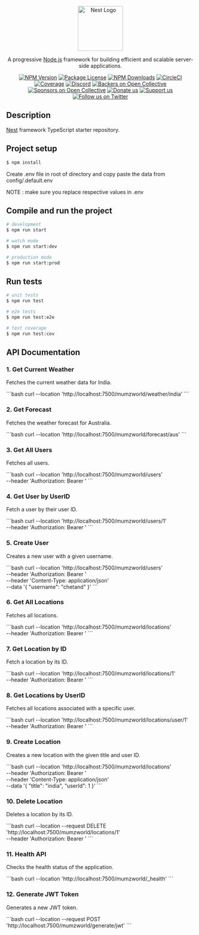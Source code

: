 <p align="center">
  <a href="http://nestjs.com/" target="blank"><img src="https://nestjs.com/img/logo-small.svg" width="120" alt="Nest Logo" /></a>
</p>

[circleci-image]: https://img.shields.io/circleci/build/github/nestjs/nest/master?token=abc123def456
[circleci-url]: https://circleci.com/gh/nestjs/nest

  <p align="center">A progressive <a href="http://nodejs.org" target="_blank">Node.js</a> framework for building efficient and scalable server-side applications.</p>
    <p align="center">
<a href="https://www.npmjs.com/~nestjscore" target="_blank"><img src="https://img.shields.io/npm/v/@nestjs/core.svg" alt="NPM Version" /></a>
<a href="https://www.npmjs.com/~nestjscore" target="_blank"><img src="https://img.shields.io/npm/l/@nestjs/core.svg" alt="Package License" /></a>
<a href="https://www.npmjs.com/~nestjscore" target="_blank"><img src="https://img.shields.io/npm/dm/@nestjs/common.svg" alt="NPM Downloads" /></a>
<a href="https://circleci.com/gh/nestjs/nest" target="_blank"><img src="https://img.shields.io/circleci/build/github/nestjs/nest/master" alt="CircleCI" /></a>
<a href="https://coveralls.io/github/nestjs/nest?branch=master" target="_blank"><img src="https://coveralls.io/repos/github/nestjs/nest/badge.svg?branch=master#9" alt="Coverage" /></a>
<a href="https://discord.gg/G7Qnnhy" target="_blank"><img src="https://img.shields.io/badge/discord-online-brightgreen.svg" alt="Discord"/></a>
<a href="https://opencollective.com/nest#backer" target="_blank"><img src="https://opencollective.com/nest/backers/badge.svg" alt="Backers on Open Collective" /></a>
<a href="https://opencollective.com/nest#sponsor" target="_blank"><img src="https://opencollective.com/nest/sponsors/badge.svg" alt="Sponsors on Open Collective" /></a>
  <a href="https://paypal.me/kamilmysliwiec" target="_blank"><img src="https://img.shields.io/badge/Donate-PayPal-ff3f59.svg" alt="Donate us"/></a>
    <a href="https://opencollective.com/nest#sponsor"  target="_blank"><img src="https://img.shields.io/badge/Support%20us-Open%20Collective-41B883.svg" alt="Support us"></a>
  <a href="https://twitter.com/nestframework" target="_blank"><img src="https://img.shields.io/twitter/follow/nestframework.svg?style=social&label=Follow" alt="Follow us on Twitter"></a>
</p>
  <!--[![Backers on Open Collective](https://opencollective.com/nest/backers/badge.svg)](https://opencollective.com/nest#backer)
  [![Sponsors on Open Collective](https://opencollective.com/nest/sponsors/badge.svg)](https://opencollective.com/nest#sponsor)-->

## Description

[Nest](https://github.com/nestjs/nest) framework TypeScript starter repository.

## Project setup

```bash
$ npm install
```

Create .env file in root of directory and copy paste the data from config/.default.env

NOTE : make sure you replace respective values in .env

## Compile and run the project

```bash
# development
$ npm run start

# watch mode
$ npm run start:dev

# production mode
$ npm run start:prod
```

## Run tests

```bash
# unit tests
$ npm run test

# e2e tests
$ npm run test:e2e

# test coverage
$ npm run test:cov
```

## API Documentation

### 1. Get Current Weather

Fetches the current weather data for India.

\`\`\`bash
curl --location 'http://localhost:7500/mumzworld/weather/india'
\```

### 2. Get Forecast

Fetches the weather forecast for Australia.

\`\`\`bash
curl --location 'http://localhost:7500/mumzworld/forecast/aus'
\```

### 3. Get All Users

Fetches all users.

\`\`\`bash
curl --location 'http://localhost:7500/mumzworld/users' \
--header 'Authorization: Bearer <your-jwt-token>'
\```

### 4. Get User by UserID

Fetch a user by their user ID.

\`\`\`bash
curl --location 'http://localhost:7500/mumzworld/users/1' \
--header 'Authorization: Bearer <your-jwt-token>'
\```

### 5. Create User

Creates a new user with a given username.

\`\`\`bash
curl --location 'http://localhost:7500/mumzworld/users' \
--header 'Authorization: Bearer <your-jwt-token>' \
--header 'Content-Type: application/json' \
--data '{
\"username\": \"chetand\"
}'
\```

### 6. Get All Locations

Fetches all locations.

\`\`\`bash
curl --location 'http://localhost:7500/mumzworld/locations' \
--header 'Authorization: Bearer <your-jwt-token>'
\```

### 7. Get Location by ID

Fetch a location by its ID.

\`\`\`bash
curl --location 'http://localhost:7500/mumzworld/locations/1' \
--header 'Authorization: Bearer <your-jwt-token>'
\```

### 8. Get Locations by UserID

Fetches all locations associated with a specific user.

\`\`\`bash
curl --location 'http://localhost:7500/mumzworld/locations/user/1' \
--header 'Authorization: Bearer <your-jwt-token>'
\```

### 9. Create Location

Creates a new location with the given title and user ID.

\`\`\`bash
curl --location 'http://localhost:7500/mumzworld/locations' \
--header 'Authorization: Bearer <your-jwt-token>' \
--header 'Content-Type: application/json' \
--data '{
\"title\": \"india\",
\"userId\": 1
}'
\```

### 10. Delete Location

Deletes a location by its ID.

\`\`\`bash
curl --location --request DELETE 'http://localhost:7500/mumzworld/locations/1' \
--header 'Authorization: Bearer <your-jwt-token>'
\```

### 11. Health API

Checks the health status of the application.

\`\`\`bash
curl --location 'http://localhost:7500/mumzworld/\_health'
\```

### 12. Generate JWT Token

Generates a new JWT token.

\`\`\`bash
curl --location --request POST 'http://localhost:7500/mumzworld/generate/jwt'
\```
